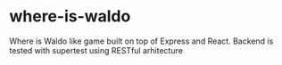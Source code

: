 # where-is-waldo
Where is Waldo like game built on top of Express and React. Backend is tested with supertest using RESTful arhitecture
